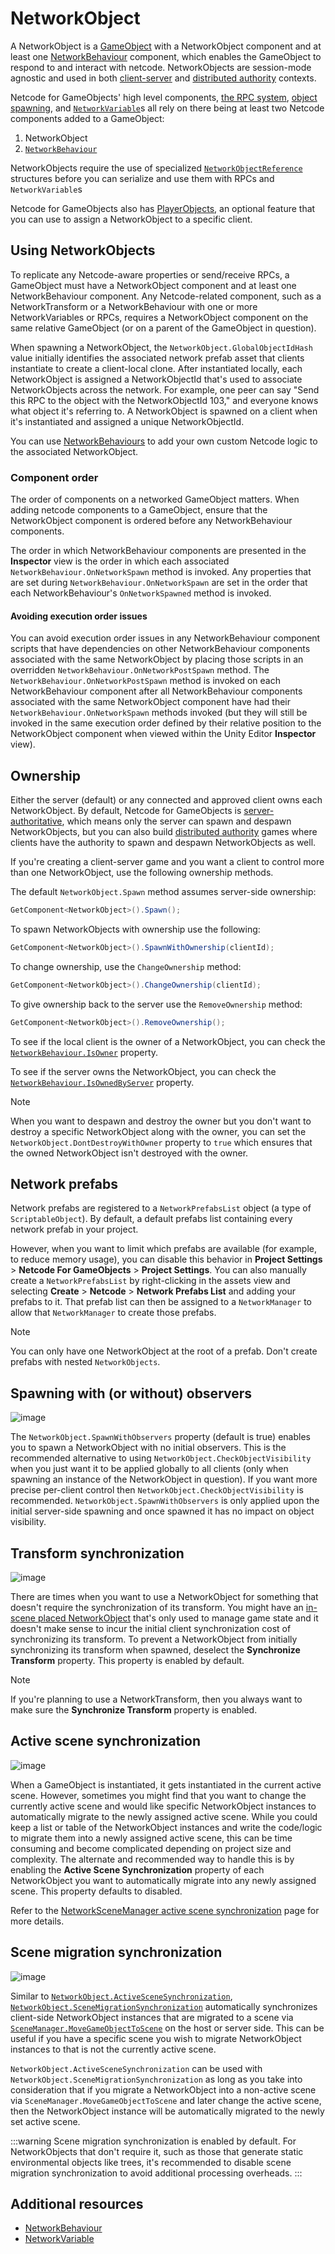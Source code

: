 # NetworkObject

A NetworkObject is a [GameObject](https://docs.unity3d.com/Manual/GameObjects.html) with a NetworkObject component and at least one [NetworkBehaviour](networkbehaviour.md) component, which enables the GameObject to respond to and interact with netcode. NetworkObjects are session-mode agnostic and used in both [client-server](../terms-concepts/client-server.md) and [distributed authority](../terms-concepts/distributed-authority.md) contexts.

Netcode for GameObjects' high level components, [the RPC system](../advanced-topics/messaging-system.md), [object spawning](object-spawning), and [`NetworkVariable`](networkvariable.md)s all rely on there being at least two Netcode components added to a GameObject:

  1. NetworkObject
  2. [`NetworkBehaviour`](networkbehaviour.md)

NetworkObjects require the use of specialized [`NetworkObjectReference`](https://docs.unity3d.com/Packages/com.unity.netcode.gameobjects@latest?subfolder=/api/Unity.Netcode.NetworkObjectReference.html) structures before you can serialize and use them with RPCs and `NetworkVariable`s

Netcode for GameObjects also has [PlayerObjects](playerobjects.md), an optional feature that you can use to assign a NetworkObject to a specific client.

## Using NetworkObjects

To replicate any Netcode-aware properties or send/receive RPCs, a GameObject must have a NetworkObject component and at least one NetworkBehaviour component. Any Netcode-related component, such as a NetworkTransform or a NetworkBehaviour with one or more NetworkVariables or RPCs, requires a NetworkObject component on the same relative GameObject (or on a parent of the GameObject in question).

When spawning a NetworkObject, the `NetworkObject.GlobalObjectIdHash` value initially identifies the associated network prefab asset that clients instantiate to create a client-local clone. After instantiated locally, each NetworkObject is assigned a NetworkObjectId that's used to associate NetworkObjects across the network. For example, one peer can say "Send this RPC to the object with the NetworkObjectId 103," and everyone knows what object it's referring to. A NetworkObject is spawned on a client when it's instantiated and assigned a unique NetworkObjectId.

You can use [NetworkBehaviours](networkbehaviour.md) to add your own custom Netcode logic to the associated NetworkObject.

### Component order

The order of components on a networked GameObject matters. When adding netcode components to a GameObject, ensure that the NetworkObject component is ordered before any NetworkBehaviour components.

The order in which NetworkBehaviour components are presented in the **Inspector** view is the order in which each associated `NetworkBehaviour.OnNetworkSpawn` method is invoked. Any properties that are set during `NetworkBehaviour.OnNetworkSpawn` are set in the order that each NetworkBehaviour's `OnNetworkSpawned` method is invoked.

#### Avoiding execution order issues

You can avoid execution order issues in any NetworkBehaviour component scripts that have dependencies on other NetworkBehaviour components associated with the same NetworkObject by placing those scripts in an overridden `NetworkBehaviour.OnNetworkPostSpawn` method. The `NetworkBehaviour.OnNetworkPostSpawn` method is invoked on each NetworkBehaviour component after all NetworkBehaviour components associated with the same NetworkObject component have had their `NetworkBehaviour.OnNetworkSpawn` methods invoked (but they will still be invoked in the same execution order defined by their relative position to the NetworkObject component when viewed within the Unity Editor **Inspector** view).

## Ownership

Either the server (default) or any connected and approved client owns each NetworkObject. By default, Netcode for GameObjects is [server-authoritative](../terms-concepts/client-server.md), which means only the server can spawn and despawn NetworkObjects, but you can also build [distributed authority](../terms-concepts/distributed-authority.md) games where clients have the authority to spawn and despawn NetworkObjects as well.

If you're creating a client-server game and you want a client to control more than one NetworkObject, use the following ownership methods.

The default `NetworkObject.Spawn` method assumes server-side ownership:

```csharp
GetComponent<NetworkObject>().Spawn();
```

To spawn NetworkObjects with ownership use the following:

```csharp
GetComponent<NetworkObject>().SpawnWithOwnership(clientId);
```

To change ownership, use the `ChangeOwnership` method:

```csharp
GetComponent<NetworkObject>().ChangeOwnership(clientId);
```

To give ownership back to the server use the `RemoveOwnership` method:

```csharp
GetComponent<NetworkObject>().RemoveOwnership();
```

To see if the local client is the owner of a NetworkObject, you can check the [`NetworkBehaviour.IsOwner`](https://docs.unity3d.com/Packages/com.unity.netcode.gameobjects@latest?subfolder=/api/Unity.Netcode.NetworkBehaviour.IsOwner.html) property.

To see if the server owns the NetworkObject, you can check the [`NetworkBehaviour.IsOwnedByServer`](https://docs.unity3d.com/Packages/com.unity.netcode.gameobjects@latest?subfolder=/api/Unity.Netcode.NetworkBehaviour.IsOwnedByServer.html) property.

> [!NOTE]
> When you want to despawn and destroy the owner but you don't want to destroy a specific NetworkObject along with the owner, you can set the `NetworkObject.DontDestroyWithOwner` property to `true` which ensures that the owned NetworkObject isn't destroyed with the owner.

## Network prefabs

Network prefabs are registered to a `NetworkPrefabsList` object (a type of `ScriptableObject`). By default, a default prefabs list containing every network prefab in your project.

However, when you want to limit which prefabs are available (for example, to reduce memory usage), you can disable this behavior in **Project Settings** > **Netcode For GameObjects** > **Project Settings**. You can also manually create a `NetworkPrefabsList` by right-clicking in the assets view and selecting **Create** > **Netcode** > **Network Prefabs List** and adding your prefabs to it. That prefab list can then be assigned to a `NetworkManager` to allow that `NetworkManager` to create those prefabs.

> [!NOTE]
> You can only have one NetworkObject at the root of a prefab. Don't create prefabs with nested `NetworkObjects`.

## Spawning with (or without) observers

![image](../images/SpawnWithObservers.png)

The `NetworkObject.SpawnWithObservers` property (default is true) enables you to spawn a NetworkObject with no initial observers. This is the recommended alternative to using `NetworkObject.CheckObjectVisibility` when you just want it to be applied globally to all clients (only when spawning an instance of the NetworkObject in question). If you want more precise per-client control then `NetworkObject.CheckObjectVisibility` is recommended. `NetworkObject.SpawnWithObservers` is only applied upon the initial server-side spawning and once spawned it has no impact on object visibility.

## Transform synchronization

![image](../images/NetworkObject-TransformSynchronization.png)

There are times when you want to use a NetworkObject for something that doesn't require the synchronization of its transform. You might have an [in-scene placed NetworkObject](./scenemanagement/inscene-placed-networkobjects.md) that's only used to manage game state and it doesn't make sense to incur the initial client synchronization cost of synchronizing its transform. To prevent a NetworkObject from initially synchronizing its transform when spawned, deselect the **Synchronize Transform** property. This property is enabled by default.

> [!NOTE]
> If you're planning to use a NetworkTransform, then you always want to make sure the **Synchronize Transform** property is enabled.

## Active scene synchronization

![image](../images/ActiveSceneMigration.png)

When a GameObject is instantiated, it gets instantiated in the current active scene. However, sometimes you might find that you want to change the currently active scene and would like specific NetworkObject instances to automatically migrate to the newly assigned active scene. While you could keep a list or table of the NetworkObject instances and write the code/logic to migrate them into a newly assigned active scene, this can be time consuming and become complicated depending on project size and complexity. The alternate and recommended way to handle this is by enabling the **Active Scene Synchronization** property of each NetworkObject you want to automatically migrate into any newly assigned scene. This property defaults to disabled.

Refer to the [NetworkSceneManager active scene synchronization](scenemanagement/using-networkscenemanager.md#active-scene-synchronization) page for more details.

## Scene migration synchronization

![image](../images/SceneMigrationSynchronization.png)

Similar to [`NetworkObject.ActiveSceneSynchronization`](#active-scene-synchronization), [`NetworkObject.SceneMigrationSynchronization`](https://docs.unity3d.com/Packages/com.unity.netcode.gameobjects@latest?subfolder=/api/Unity.Netcode.NetworkObject.html#Unity_Netcode_NetworkObject_SceneMigrationSynchronization) automatically synchronizes client-side NetworkObject instances that are migrated to a scene via [`SceneManager.MoveGameObjectToScene`](https://docs.unity3d.com/ScriptReference/SceneManagement.SceneManager.MoveGameObjectToScene.html) on the host or server side. This can be useful if you have a specific scene you wish to migrate NetworkObject instances to that is not the currently active scene.

`NetworkObject.ActiveSceneSynchronization` can be used with `NetworkObject.SceneMigrationSynchronization` as long as you take into consideration that if you migrate a NetworkObject into a non-active scene via `SceneManager.MoveGameObjectToScene` and later change the active scene, then the NetworkObject instance will be automatically migrated to the newly set active scene.

:::warning
Scene migration synchronization is enabled by default. For NetworkObjects that don't require it, such as those that generate static environmental objects like trees, it's recommended to disable scene migration synchronization to avoid additional processing overheads.
:::

## Additional resources

- [NetworkBehaviour](networkbehaviour.md)
- [NetworkVariable](networkvariable.md)
